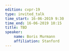 ```yaml
---
edition: cvpr-19
type: invited_talk
time_start: 16-06-2019 9:30
time_end: 16-06-2019 10:15
title: TBD
speaker:
    name: Boris Murmann
    affiliation: Stanford
---
```

